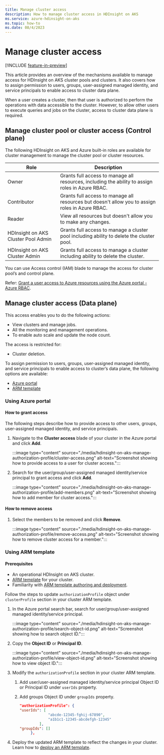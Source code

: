```yaml
---
title: Manage cluster access
description: How to manage cluster access in HDInsight on AKS
ms.service: azure-hdinsight-on-aks
ms.topic: how-to
ms.date: 08/4/2023
---
```


# Manage cluster access

[!INCLUDE [feature-in-preview](includes/feature-in-preview.md)]

This article provides an overview of the mechanisms available to manage access for HDInsight on AKS cluster pools and clusters. 
It also covers how to assign permission to users, groups, user-assigned managed identity, and service principals to enable access to cluster data plane.

When a user creates a cluster, then that user is authorized to perform the operations with data accessible to the cluster. However, to allow other users to execute queries and jobs on the cluster, access to cluster data plane is required.


## Manage cluster pool or cluster access (Control plane)

The following HDInsight on AKS and Azure built-in roles are available for cluster management to manage the cluster pool or cluster resources.

|Role|Description|
|-|-|
|Owner |Grants full access to manage all resources, including the ability to assign roles in Azure RBAC.|
|Contributor |Grants full access to manage all resources but doesn't allow you to assign roles in Azure RBAC.|
|Reader |View all resources but doesn't allow you to make any changes.|
|HDInsight on AKS Cluster Pool Admin |Grants full access to manage a cluster pool including ability to delete the cluster pool.|
|HDInsight on AKS Cluster Admin |Grants full access to manage a cluster including ability to delete the cluster.|

You can use Access control (IAM) blade to manage the access for cluster pool’s and  control plane.

Refer: [Grant a user access to Azure resources using the Azure portal - Azure RBAC](/azure/role-based-access-control/quickstart-assign-role-user-portal).

## Manage cluster access (Data plane)

This access enables you to do the following actions:
* View clusters and manage jobs.
* All the monitoring and management operations.
* To enable auto scale and update the node count.
  
The access is restricted for:
* Cluster deletion.

To assign permission to users, groups, user-assigned managed identity, and service principals to enable access to cluster’s data plane, the following options are available:

 * [Azure portal](#using-azure-portal)
 * [ARM template](#using-arm-template)

### Using Azure portal

#### How to grant access
 
The following steps describe how to provide access to other users, groups, user-assigned managed identity, and service principals.

1. Navigate to the **Cluster access** blade of your cluster in the Azure portal and click **Add**.

   :::image type="content" source="./media/hdinsight-on-aks-manage-authorization-profile/cluster-access.png" alt-text="Screenshot showing how to provide access to a user for cluster access.":::

1. Search for the user/group/user-assigned managed identity/service principal to grant access and click **Add**.

   :::image type="content" source="./media/hdinsight-on-aks-manage-authorization-profile/add-members.png" alt-text="Screenshot showing how to add member for cluster access.":::

#### How to remove access

1. Select the members to be removed and click **Remove**.

   :::image type="content" source="./media/hdinsight-on-aks-manage-authorization-profile/remove-access.png" alt-text="Screenshot showing how to remove cluster access for a member.":::

### Using ARM template

#### Prerequisites

* An operational HDInsight on AKS cluster.
* [ARM template](./create-cluster-using-arm-template-script.md) for your cluster.
* Familiarity with [ARM template authoring and deployment](/azure/azure-resource-manager/templates/overview).
 
Follow the steps to update `authorizationProfile` object under `clusterProfile` section in your cluster ARM template.

1. In the Azure portal search bar, search for user/group/user-assigned managed identity/service principal.

   :::image type="content" source="./media/hdinsight-on-aks-manage-authorization-profile/search-object-id.png" alt-text="Screenshot showing how to search object ID.":::
   
1. Copy the **Object ID** or **Principal ID**.

   :::image type="content" source="./media/hdinsight-on-aks-manage-authorization-profile/view-object-id.png" alt-text="Screenshot showing how to view object ID.":::

1. Modify the `authorizationProfile` section in your cluster ARM template.

    1. Add user/user-assigned managed identity/service principal Object ID or Principal ID under `userIds` property.
    
    1. Add groups Object ID under `groupIds` property.
       
       ```json
       "authorizationProfile": {
       "userIds": [
                    "abcde-12345-fghij-67890",
                    "a1b1c1-12345-abcdefgh-12345"
                ],
       "groupIds": []
            },
       ```
      
 1. Deploy the updated ARM template to reflect the changes in your cluster. Learn how to [deploy an ARM template](/azure/azure-resource-manager/templates/deploy-portal).
